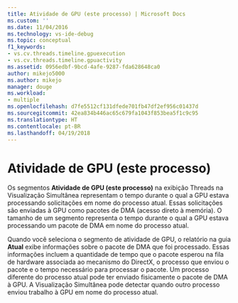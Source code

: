 ```yaml
---
title: Atividade de GPU (este processo) | Microsoft Docs
ms.custom: ''
ms.date: 11/04/2016
ms.technology: vs-ide-debug
ms.topic: conceptual
f1_keywords:
- vs.cv.threads.timeline.gpuexecution
- vs.cv.threads.timeline.gpuactivity
ms.assetid: 0956edbf-9bcd-4afe-9287-fda628648ca0
author: mikejo5000
ms.author: mikejo
manager: douge
ms.workload:
- multiple
ms.openlocfilehash: d7fe5512cf131dfede701fb47df2ef956c01437d
ms.sourcegitcommit: 42ea834b446ac65c679fa1043f853bea5f1c9c95
ms.translationtype: HT
ms.contentlocale: pt-BR
ms.lasthandoff: 04/19/2018
---
```

# <a name="gpu-activity-this-process"></a>Atividade de GPU (este processo)
Os segmentos **Atividade de GPU (este processo)** na exibição Threads na Visualização Simultânea representam o tempo durante o qual a GPU estava processando solicitações em nome do processo atual. Essas solicitações são enviadas à GPU como pacotes de DMA (acesso direto à memória). O tamanho de um segmento representa o tempo durante o qual a GPU estava processando um pacote de DMA em nome do processo atual.  
  
 Quando você seleciona o segmento de atividade de GPU, o relatório na guia **Atual** exibe informações sobre o pacote de DMA que foi processado. Essas informações incluem a quantidade de tempo que o pacote esperou na fila de hardware associada ao mecanismo do DirectX, o processo que enviou o pacote e o tempo necessário para processar o pacote. Um processo diferente do processo atual pode ter enviado fisicamente o pacote de DMA à GPU. A Visualização Simultânea pode detectar quando outro processo enviou trabalho à GPU em nome do processo atual.